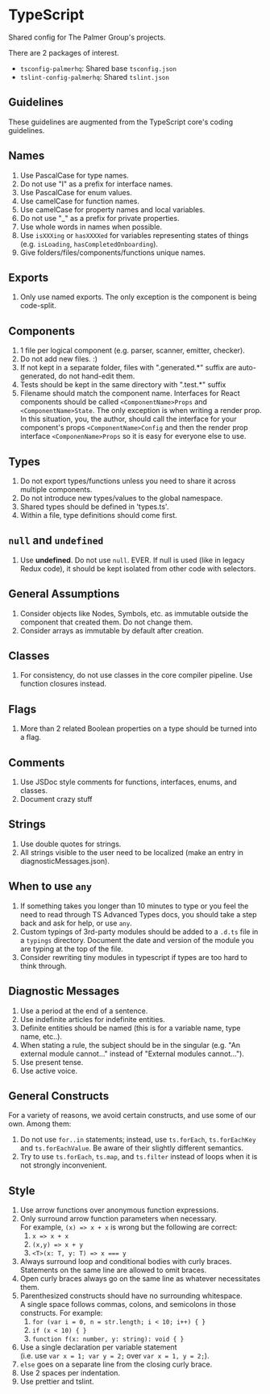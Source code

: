 # TypeScript

Shared config for The Palmer Group's projects. 

There are 2 packages of interest.

- `tsconfig-palmerhq`: Shared base `tsconfig.json`
- `tslint-config-palmerhq`: Shared `tslint.json`

## Guidelines

These guidelines are augmented from the TypeScript core's coding guidelines.

## Names

1. Use PascalCase for type names.
2. Do not use "I" as a prefix for interface names.
3. Use PascalCase for enum values.
4. Use camelCase for function names.
5. Use camelCase for property names and local variables.
6. Do not use "_" as a prefix for private properties.
7. Use whole words in names when possible.
8. Use `isXXXing` or `hasXXXXed` for variables representing states of things (e.g. `isLoading`, `hasCompletedOnboarding`).
10. Give folders/files/components/functions unique names. 

## Exports

1. Only use named exports. The only exception is the component is being code-split.

## Components 

1. 1 file per logical component (e.g. parser, scanner, emitter, checker).
2. Do not add new files. :)
3. If not kept in a separate folder, files with ".generated.*" suffix are auto-generated, do not hand-edit them.
4. Tests should be kept in the same directory with ".test.*" suffix
5. Filename should match the component name. Interfaces for React components should be called `<ComponentName>Props` and `<ComponentName>State`. The only exception is when writing a render prop. In this situation, you, the author, should call the interface for your component's props `<ComponentName>Config` and then the render prop interface `<ComponenName>Props` so it is easy for everyone else to use. 

## Types
1. Do not export types/functions unless you need to share it across multiple components.
2. Do not introduce new types/values to the global namespace.
3. Shared types should be defined in 'types.ts'.
4. Within a file, type definitions should come first.

## `null` and `undefined`
1. Use **undefined**. Do not use `null`. EVER. If null is used (like in legacy Redux code), it should be kept isolated from other code with selectors.

## General Assumptions
1. Consider objects like Nodes, Symbols, etc. as immutable outside the component that created them. Do not change them.
2. Consider arrays as immutable by default after creation.

## Classes
1. For consistency, do not use classes in the core compiler pipeline. Use function closures instead.
	
## Flags
1. More than 2 related Boolean properties on a type should be turned into a flag.

## Comments
1. Use JSDoc style comments for functions, interfaces, enums, and classes.
2. Document crazy stuff

## Strings
1. Use double quotes for strings.
2. All strings visible to the user need to be localized (make an entry in diagnosticMessages.json).

## When to use `any`

1. If something takes you longer than 10 minutes to type or you feel the need to read through TS Advanced Types docs, you should take a step back and ask for help, or use `any`.
2. Custom typings of 3rd-party modules should be added to a `.d.ts` file in a `typings` directory. Document the date and version of the module you are typing at the top of the file.
3. Consider rewriting tiny modules in typescript if types are too hard to think through.

## Diagnostic Messages
1. Use a period at the end of a sentence.
2. Use indefinite articles for indefinite entities.
3. Definite entities should be named (this is for a variable name, type name, etc..).
4. When stating a rule, the subject should be in the singular (e.g. "An external module cannot..." instead of "External modules cannot...").
5. Use present tense.
6. Use active voice. 

## General Constructs

For a variety of reasons, we avoid certain constructs, and use some of our own. Among them:

1. Do not use `for..in` statements; instead, use `ts.forEach`, `ts.forEachKey` and `ts.forEachValue`. Be aware of their slightly different semantics.
2. Try to use `ts.forEach`, `ts.map`, and `ts.filter` instead of loops when it is not strongly inconvenient.

## Style

1. Use arrow functions over anonymous function expressions.
2. Only surround arrow function parameters when necessary. <br />For example, `(x) => x + x` is wrong but the following are correct:
   1. `x => x + x`
   2. `(x,y) => x + y`
   3. `<T>(x: T, y: T) => x === y`
3. Always surround loop and conditional bodies with curly braces. Statements on the same line are allowed to omit braces.
4. Open curly braces always go on the same line as whatever necessitates them.
5. Parenthesized constructs should have no surrounding whitespace. <br />A single space follows commas, colons, and semicolons in those constructs. For example:
   1. `for (var i = 0, n = str.length; i < 10; i++) { }`
   2. `if (x < 10) { }`
   3. `function f(x: number, y: string): void { }`
6. Use a single declaration per variable statement <br />(i.e. use `var x = 1; var y = 2;` over `var x = 1, y = 2;`).
7. `else` goes on a separate line from the closing curly brace.
8. Use 2 spaces per indentation.
9. Use prettier and tslint.
